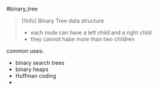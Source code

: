 #binary_tree 


>[!info] Binary Tree
>data structure
>	- each node can have a left child and a right child
>	- they cannot habe more than two children

common uses:
- binary search trees
- binary heaps
- Huffman coding
- 

